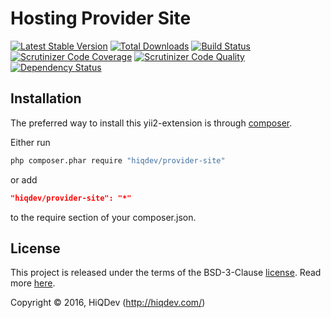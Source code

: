 Hosting Provider Site
=====================

[![Latest Stable Version](https://poser.pugx.org/hiqdev/provider-site/v/stable)](https://packagist.org/packages/hiqdev/provider-site)
[![Total Downloads](https://poser.pugx.org/hiqdev/provider-site/downloads)](https://packagist.org/packages/hiqdev/provider-site)
[![Build Status](https://img.shields.io/travis/hiqdev/provider-site.svg)](https://travis-ci.org/hiqdev/provider-site)
[![Scrutinizer Code Coverage](https://img.shields.io/scrutinizer/coverage/g/hiqdev/provider-site.svg)](https://scrutinizer-ci.com/g/hiqdev/provider-site/)
[![Scrutinizer Code Quality](https://img.shields.io/scrutinizer/g/hiqdev/provider-site.svg)](https://scrutinizer-ci.com/g/hiqdev/provider-site/)
[![Dependency Status](https://www.versioneye.com/php/hiqdev:provider-site/dev-master/badge.svg)](https://www.versioneye.com/php/hiqdev:provider-site/dev-master)

## Installation

The preferred way to install this yii2-extension is through [composer](http://getcomposer.org/download/).

Either run

```sh
php composer.phar require "hiqdev/provider-site"
```

or add

```json
"hiqdev/provider-site": "*"
```

to the require section of your composer.json.

## License

This project is released under the terms of the BSD-3-Clause [license](LICENSE).
Read more [here](http://choosealicense.com/licenses/bsd-3-clause).

Copyright © 2016, HiQDev (http://hiqdev.com/)
